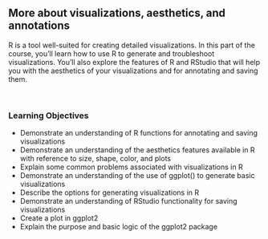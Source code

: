 ## More about visualizations, aesthetics, and annotations

R is a tool well-suited for creating detailed visualizations. In this part of the course, you’ll learn how to use R to generate and troubleshoot visualizations. You’ll also explore the features of R and RStudio that will help you with the aesthetics of your visualizations and for annotating and saving them.

&nbsp;

### Learning Objectives

* Demonstrate an understanding of R functions for annotating and saving visualizations
* Demonstrate an understanding of the aesthetics features available in R with reference to size, shape, color, and plots
* Explain some common problems associated with visualizations in R
* Demonstrate an understanding of the use of ggplot() to generate basic visualizations
* Describe the options for generating visualizations in R
* Demonstrate an understanding of RStudio functionality for saving visualizations
* Create a plot in ggplot2
* Explain the purpose and basic logic of the ggplot2 package